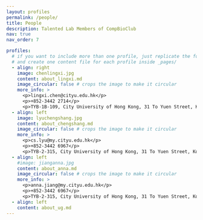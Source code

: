 ```yaml
---
layout: profiles
permalink: /people/
title: People
description: Talented Lab Members of CompBioClub
nav: true
nav_order: 7

profiles:
  # if you want to include more than one profile, just replicate the following block
  # and create one content file for each profile inside _pages/
  - align: right
    image: chenlingxi.jpg
    content: about_lingxi.md
    image_circular: false # crops the image to make it circular
    more_info: >
      <p>lingxi.chen@cityu.edu.hk</p>
      <p>+852-3442 2714</p>
      <p>TYB-1B-109, City University of Hong Kong, 31 To Yuen Street, Kowloon Tong, Hong Kong</p>
  - align: left
    image: lyuchengshang.jpg
    content: about_chengshang.md
    image_circular: false # crops the image to make it circular
    more_info: >
      <p>cs.lyu@my.cityu.edu.hk</p>
      <p>+852-3442 6967</p>
      <p>TYB-2-315, City University of Hong Kong, 31 To Yuen Street, Kowloon Tong, Hong Kong</p>
  - align: left
    #image: jianganna.jpg
    content: about_anna.md
    image_circular: false # crops the image to make it circular
    more_info: >
      <p>anna.jiang@my.cityu.edu.hk</p>
      <p>+852-3442 6967</p>
      <p>TYB-2-315, City University of Hong Kong, 31 To Yuen Street, Kowloon Tong, Hong Kong</p>
  - align: left
    content: about_ug.md
---
```

